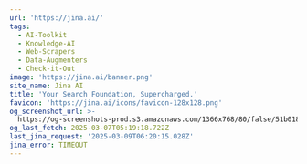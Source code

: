 ```yaml
---
url: 'https://jina.ai/'
tags:
  - AI-Toolkit
  - Knowledge-AI
  - Web-Scrapers
  - Data-Augmenters
  - Check-it-Out
image: 'https://jina.ai/banner.png'
site_name: Jina AI
title: 'Your Search Foundation, Supercharged.'
favicon: 'https://jina.ai/icons/favicon-128x128.png'
og_screenshot_url: >-
  https://og-screenshots-prod.s3.amazonaws.com/1366x768/80/false/51b018eb015cd7ca4b2ad06a1dbb46f675beb02958a04e29c168cd8aee9dd01e.jpeg
og_last_fetch: 2025-03-07T05:19:18.722Z
last_jina_request: '2025-03-09T06:20:15.028Z'
jina_error: TIMEOUT
---
```


